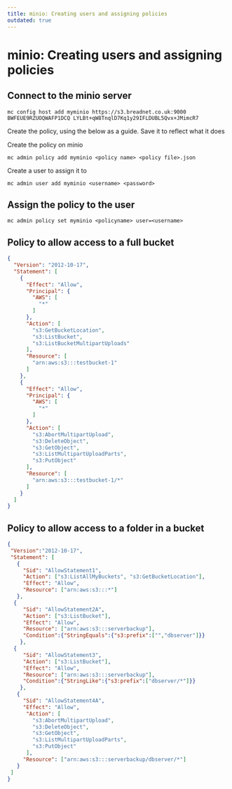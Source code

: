 ```yaml
---
title: minio: Creating users and assigning policies
outdated: true
---
```


# minio: Creating users and assigning policies


## Connect to the minio server

```
mc config host add myminio https://s3.breadnet.co.uk:9000 BWFEUE9RZUOQWAFP1DCQ LYLBt+qW8TnqlD7Kq1y29IFLDUBL5Qvx+JMimcR7
```

Create the policy, using the below as a guide. Save it to reflect what it does

Create the policy on minio

```
mc admin policy add myminio <policy name> <policy file>.json
```

Create a user to assign it to

```
mc admin user add myminio <username> <password>
```

## Assign the policy to the user

```
mc admin policy set myminio <policyname> user=<username>
```

## Policy to allow access to a full bucket

```json
{
  "Version": "2012-10-17",
  "Statement": [
    {
      "Effect": "Allow",
      "Principal": {
        "AWS": [
          "*"
        ]
      },
      "Action": [
        "s3:GetBucketLocation",
        "s3:ListBucket",
        "s3:ListBucketMultipartUploads"
      ],
      "Resource": [
        "arn:aws:s3:::testbucket-1"
      ]
    },
    {
      "Effect": "Allow",
      "Principal": {
        "AWS": [
          "*"
        ]
      },
      "Action": [
        "s3:AbortMultipartUpload",
        "s3:DeleteObject",
        "s3:GetObject",
        "s3:ListMultipartUploadParts",
        "s3:PutObject"
      ],
      "Resource": [
        "arn:aws:s3:::testbucket-1/*"
      ]
    }
  ]
}
```


## Policy to allow access to a folder in a bucket

```json
{
 "Version":"2012-10-17",
 "Statement": [
   {
     "Sid": "AllowStatement1",
     "Action": ["s3:ListAllMyBuckets", "s3:GetBucketLocation"],
     "Effect": "Allow",
     "Resource": ["arn:aws:s3:::*"]
   },
  {
     "Sid": "AllowStatement2A",
     "Action": ["s3:ListBucket"],
     "Effect": "Allow",
     "Resource": ["arn:aws:s3:::serverbackup"],
     "Condition":{"StringEquals":{"s3:prefix":["","dbserver"]}}
    },
  {
     "Sid": "AllowStatement3",
     "Action": ["s3:ListBucket"],
     "Effect": "Allow",
     "Resource": ["arn:aws:s3:::serverbackup"],
     "Condition":{"StringLike":{"s3:prefix":["dbserver/*"]}}
    },    
   {
     "Sid": "AllowStatement4A",
     "Effect": "Allow",
      "Action": [
        "s3:AbortMultipartUpload",
        "s3:DeleteObject",
        "s3:GetObject",
        "s3:ListMultipartUploadParts",
        "s3:PutObject"
      ],
     "Resource": ["arn:aws:s3:::serverbackup/dbserver/*"]
   }
 ]
}
```